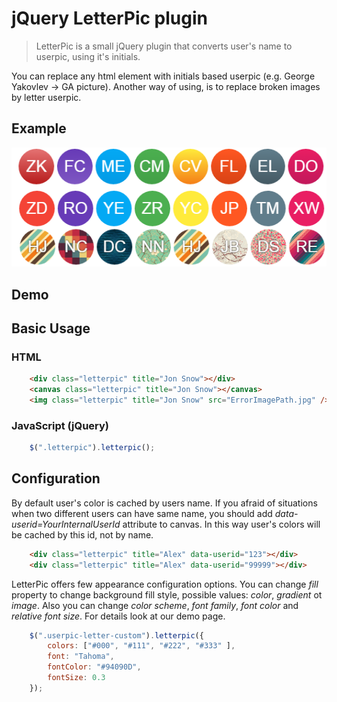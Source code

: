 # jQuery LetterPic plugin
> LetterPic is a small jQuery plugin that converts user's name to userpic, using it's initials.

You can replace any html element with initials based userpic (e.g. George Yakovlev -> GA picture).
Another way of using, is to replace broken images by letter userpic.

## Example

![](resources/letterpic.png)

## Demo

## Basic Usage

### HTML

```html
    <div class="letterpic" title="Jon Snow"></div>
    <canvas class="letterpic" title="Jon Snow"></canvas>
    <img class="letterpic" title="Jon Snow" src="ErrorImagePath.jpg" />
```

### JavaScript (jQuery)

```js
    $(".letterpic").letterpic();
```

## Configuration

By default user's color is cached by users name.
If you afraid of situations when two different users can have same name,
you should add *data-userid=YourInternalUserId* attribute to canvas. 
In this way user's colors will be cached by this id, not by name.

```html
    <div class="letterpic" title="Alex" data-userid="123"></div>
    <div class="letterpic" title="Alex" data-userid="99999"></div>
```

LetterPic offers few appearance configuration options. 
You can change *fill* property to change background fill style, possible values: *color*, *gradient* ot *image*.
Also you can change *color scheme*, *font family*, *font color* and *relative font size*.
For details look at our demo page.

```js
    $(".userpic-letter-custom").letterpic({
        colors: ["#000", "#111", "#222", "#333" ],
        font: "Tahoma",
        fontColor: "#94090D",
        fontSize: 0.3
    });
```
